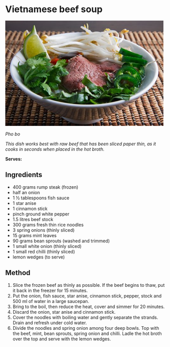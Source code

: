 # Vietnamese beef soup

![Vietnamese beef soup](resources/beef-pho2.jpg)

*Pho bo*

*This dish works best with raw beef that has been sliced paper thin, as it cooks in seconds when placed in the hot broth.*


**Serves:** 

## Ingredients
- 400 grams rump steak (frozen)
- half an onion
- 1 ½ tablespoons fish sauce
- 1 star anise
- 1 cinnamon stick
- pinch ground white pepper
- 1.5 litres beef stock
- 300 grams fresh thin rice noodles
- 3 spring onions (thinly sliced)
- 15 grams mint leaves
- 90 grams bean sprouts (washed and trimmed)
- 1 small white onion (thinly sliced)
- 1 small red chilli (thinly sliced)
- lemon wedges (to serve)

## Method
1. Slice the frozen beef as thinly as possible. If the beef begins to thaw, put it back in the freezer for 15 minutes.
1. Put the onion, fish sauce, star anise, cinnamon stick, pepper, stock and 500 ml of water in a large saucepan.
1. Bring to the boil, then reduce the heat, cover and simmer for 20 minutes.
1. Discard the onion, star anise and cinnamon stick.
1. Cover the noodles with boiling water and gently separate the strands. Drain and refresh under cold water.
1. Divide the noodles and spring onion among four deep bowls. Top with the beef, mint, bean sprouts, spring onion and chilli. Ladle the hot broth over the top and serve with the lemon wedges.